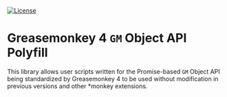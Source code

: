 [![License](https://img.shields.io/github/license/ExE-Boss/gm-polyfill.svg)](https://github.com/ExE-Boss/gm-polyfill/blob/master/LICENSE)

Greasemonkey 4 `GM` Object API Polyfill
=======================================

This library allows user scripts written for the Promise-based `GM` Object API being standardized by Greasemonkey 4 to be used without modification in previous versions and other \*monkey extensions.
